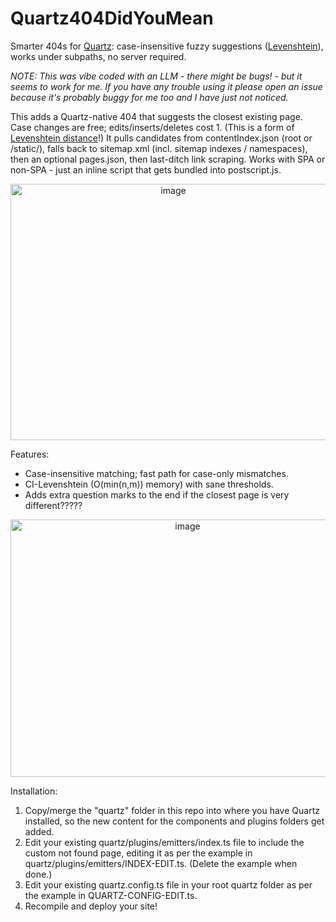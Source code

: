 # Quartz404DidYouMean
Smarter 404s for [Quartz](https://quartz.jzhao.xyz/): case-insensitive fuzzy suggestions ([Levenshtein](https://en.wikipedia.org/wiki/Levenshtein_distance)), works under subpaths, no server required.

_NOTE: This was vibe coded with an LLM - there might be bugs! - but it seems to work for me. If you have any trouble using it please open an issue because it's probably buggy for me too and I have just not noticed._

This adds a Quartz-native 404 that suggests the closest existing page. Case changes are free; edits/inserts/deletes cost 1. (This is a form of [Levenshtein distance](https://en.wikipedia.org/wiki/Levenshtein_distance)!) It pulls candidates from contentIndex.json (root or /static/), falls back to sitemap.xml (incl. sitemap indexes / namespaces), then an optional pages.json, then last-ditch link scraping. Works with SPA or non-SPA - just an inline script that gets bundled into postscript.js.

<div align="center">
<img width="505" height="410" alt="image" src="https://github.com/user-attachments/assets/77738946-4b6a-465f-a119-bcf03175f904" />
</div>


Features:
- Case-insensitive matching; fast path for case-only mismatches.
- CI-Levenshtein (O(min(n,m)) memory) with sane thresholds.
- Adds extra question marks to the end if the closest page is very different?????

<div align="center">
  <img width="551" height="412" alt="image" src="https://github.com/user-attachments/assets/282c1db5-fe91-4dd9-9a9f-3967503aa97e" />
</div>


Installation:
1. Copy/merge the "quartz" folder in this repo into where you have Quartz installed, so the new content for the components and plugins folders get added.
2. Edit your existing quartz/plugins/emitters/index.ts file to include the custom not found page, editing it as per the example in quartz/plugins/emitters/INDEX-EDIT.ts. (Delete the example when done.)
3. Edit your existing quartz.config.ts file in your root quartz folder as per the example in QUARTZ-CONFIG-EDIT.ts.
4. Recompile and deploy your site!
